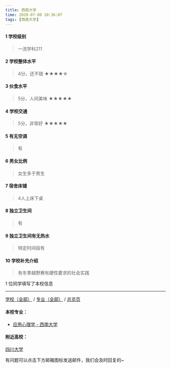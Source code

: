 ```yaml
---
title: 西南大学
time: 2020-07-08 10:36:07
tags: [西南大学]
---
```

#### 1 学校级别
> 一流学科211


#### 2 学校整体水平
> 4分，还不错
★★★★☆

#### 3 伙食水平
>  5分，人间美味
★★★★★



#### 4 学校交通
> 5分，非常好
★★★★★


#### 5 有无空调
> 有


#### 6 男女比例
> 女生多于男生


#### 7 宿舍床铺
> 4人上床下桌
 

#### 8 独立卫生间
> 有


#### 9 独立卫生间有无热水
> 特定时间段有


#### 10 学校补充介绍
> 有冬季越野赛有硬性要求的社会实践

1 位同学填写了本校信息
***
[学校（全部）](https://univgo.github.io/2020/07/09/学校汇总页) / [专业（全部）](https://univgo.github.io/2020/07/09/专业汇总页) / [总览页](https://univgo.github.io/2020/07/09/总览)
#### 本校专业：
- [应用心理学 - 西南大学](https://univgo.github.io/2020/07/08/应用心理学%20-%20西南大学)

#### 附近高校：
[四川大学](https://univgo.github.io/2020/07/08/四川大学) 


有问题可以点击下方邮箱图标发送邮件，我们会及时回复的~
